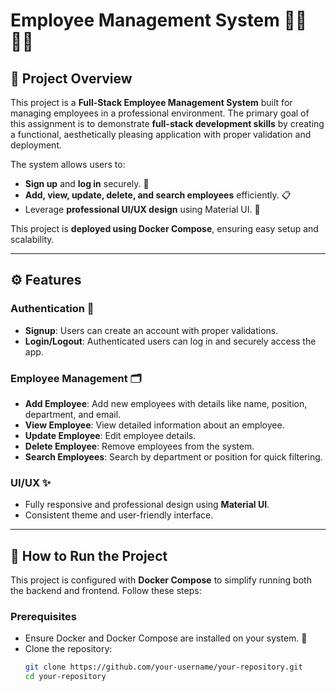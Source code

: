 # **Employee Management System** 🧑‍💼👩‍💻

## **📜 Project Overview**
This project is a **Full-Stack Employee Management System** built for managing employees in a professional environment. The primary goal of this assignment is to demonstrate **full-stack development skills** by creating a functional, aesthetically pleasing application with proper validation and deployment.

The system allows users to:
- **Sign up** and **log in** securely. 🔐  
- **Add, view, update, delete, and search employees** efficiently. 📋  
- Leverage **professional UI/UX design** using Material UI. 🎨

This project is **deployed using Docker Compose**, ensuring easy setup and scalability.

---

## **⚙️ Features**
### **Authentication** 🔑
- **Signup**: Users can create an account with proper validations.  
- **Login/Logout**: Authenticated users can log in and securely access the app.

### **Employee Management** 🗂️
- **Add Employee**: Add new employees with details like name, position, department, and email.  
- **View Employee**: View detailed information about an employee.  
- **Update Employee**: Edit employee details.  
- **Delete Employee**: Remove employees from the system.  
- **Search Employees**: Search by department or position for quick filtering.  

### **UI/UX** ✨
- Fully responsive and professional design using **Material UI**.  
- Consistent theme and user-friendly interface.  

---

## **🚀 How to Run the Project**
This project is configured with **Docker Compose** to simplify running both the backend and frontend. Follow these steps:

### **Prerequisites**  
- Ensure Docker and Docker Compose are installed on your system. 🐳  
- Clone the repository:  
  ```bash
  git clone https://github.com/your-username/your-repository.git
  cd your-repository
